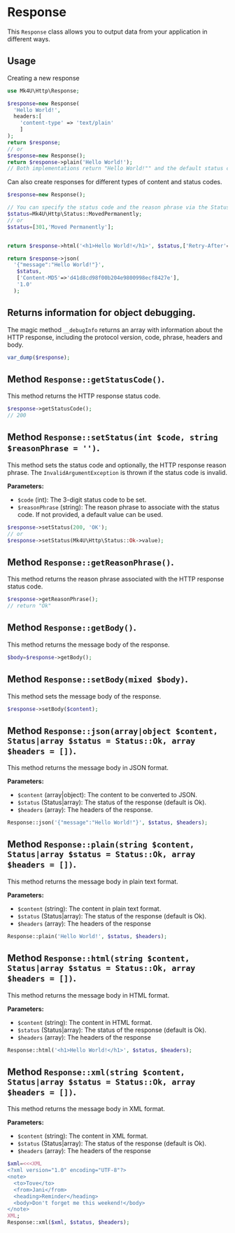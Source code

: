 # Response
This `Response` class allows you to output data from your application in different ways.

## Usage

Creating a new response
```php
use Mk4U\Http\Response;

$response=new Response(
  'Hello World!',
  headers:[
    'content-type' => 'text/plain'
    ]
);
return $response;
// or
$response=new Response();
return $response->plain('Hello World!');
// Both implementations return "Hello World!"" and the default status code is 200.
```

Can also create responses for different types of content and status codes.
```php
$response=new Response();

// You can specify the status code and the reason phrase via the Status enum or as an array.
$status=Mk4U\Http\Status::MovedPermanently;
// or
$status=[301,'Moved Permanently'];


return $response->html('<h1>Hello World!</h1>', $status,['Retry-After'=>'Retry-After: 120'],'1.2');

return $response->json(
  '{"message":"Hello World!"}',
   $status,
   ['Content-MD5'=>'d41d8cd98f00b204e9800998ecf8427e'],
   '1.0'
  );
```

## Returns information for object debugging.
The magic method `__debugInfo` returns an array with information about the HTTP response, including the protocol version, code, phrase, headers and body.
```php
var_dump($response);
```

## Method `Response::getStatusCode()`.
This method returns the HTTP response status code.
```php
$response->getStatusCode();
// 200
```

## Method `Response::setStatus(int $code, string $reasonPhrase = '')`.
This method sets the status code and optionally, the HTTP response reason phrase. The `InvalidArgumentException` is thrown if the status code is invalid.

**Parameters:**
- `$code` (int): The 3-digit status code to be set.
- `$reasonPhrase` (string): The reason phrase to associate with the status code. If not provided, a default value can be used.

```php
$response->setStatus(200, 'OK');
// or
$response->setStatus(Mk4U\Http\Status::Ok->value);
```

## Method `Response::getReasonPhrase()`.
This method returns the reason phrase associated with the HTTP response status code.

```php
$response->getReasonPhrase();
// return "Ok"
```

## Method `Response::getBody()`.
This method returns the message body of the response.

```php
$body=$response->getBody();
```

## Method `Response::setBody(mixed $body)`.
This method sets the message body of the response.

```php
$response->setBody($content);
```

## Method `Response::json(array|object $content, Status|array $status = Status::Ok, array $headers = [])`.
This method returns the message body in JSON format.

**Parameters:**
- `$content` (array|object): The content to be converted to JSON.
- `$status` (Status|array): The status of the response (default is Ok).
- `$headers` (array): The headers of the response.

```php
Response::json('{"message":"Hello World!"}', $status, $headers);
```

## Method `Response::plain(string $content, Status|array $status = Status::Ok, array $headers = [])`.
This method returns the message body in plain text format.

**Parameters:**
- `$content` (string): The content in plain text format.
- `$status` (Status|array): The status of the response (default is Ok).
- `$headers` (array): The headers of the response

```php
Response::plain('Hello World!', $status, $headers);
```

## Method `Response::html(string $content, Status|array $status = Status::Ok, array $headers = [])`.
This method returns the message body in HTML format.

**Parameters:**
- `$content` (string): The content in HTML format.
- `$status` (Status|array): The status of the response (default is Ok).
- `$headers` (array): The headers of the response

```php
Response::html('<h1>Hello World!</h1>', $status, $headers);
```

## Method `Response::xml(string $content, Status|array $status = Status::Ok, array $headers = [])`.
This method returns the message body in XML format.

**Parameters:**
- `$content` (string): The content in XML format.
- `$status` (Status|array): The status of the response (default is Ok).
- `$headers` (array): The headers of the response

```php
$xml=<<<XML
<?xml version="1.0" encoding="UTF-8"?>
<note>
  <to>Tove</to>
  <from>Jani</from>
  <heading>Reminder</heading>
  <body>Don't forget me this weekend!</body>
</note>
XML;
Response::xml($xml, $status, $headers);
```